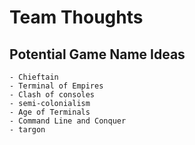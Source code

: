 # Team Thoughts
## Potential Game Name Ideas
    - Chieftain
    - Terminal of Empires
    - Clash of consoles
    - semi-colonialism
    - Age of Terminals
    - Command Line and Conquer
    - targon
